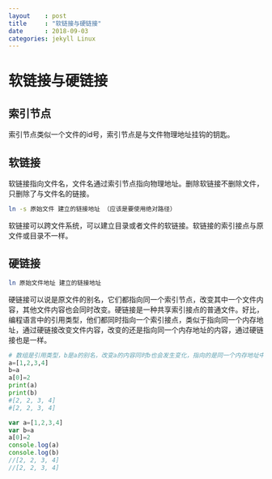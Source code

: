 ```yaml
---
layout    : post
title     : "软链接与硬链接"
date      : 2018-09-03
categories: jekyll Linux
---
```

# 软链接与硬链接
## 索引节点
索引节点类似一个文件的id号，索引节点是与文件物理地址挂钩的钥匙。
## 软链接
软链接指向文件名，文件名通过索引节点指向物理地址。删除软链接不删除文件，只删除了与文件名的链接。

```bash
ln -s 原始文件 建立的链接地址 （应该是要使用绝对路径）
```
软链接可以跨文件系统，可以建立目录或者文件的软链接。软链接的索引接点与原文件或目录不一样。
## 硬链接
```bash
ln 原始文件地址 建立的链接地址
```
硬链接可以说是原文件的别名，它们都指向同一个索引节点，改变其中一个文件内容，其他文件内容也会同时改变。硬链接是一种共享索引接点的普通文件。好比，编程语言中的引用类型，他们都同时指向一个索引接点，类似于指向同一个内存地址，通过硬链接改变文件内容，改变的还是指向同一个内存地址的内容，通过硬链接也是一样。

```python
# 数组是引用类型，b是a的别名，改变a的内容同时b也会发生变化，指向的是同一个内存地址中的数据。硬链接也是一个道理。
a=[1,2,3,4]
b=a
a[0]=2
print(a)
print(b)
#[2, 2, 3, 4]
#[2, 2, 3, 4]
```
```js
var a=[1,2,3,4]
var b=a
a[0]=2
console.log(a)
console.log(b)
//[2, 2, 3, 4]
//[2, 2, 3, 4]
```